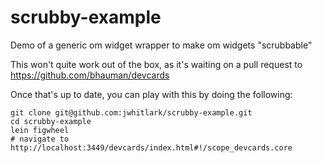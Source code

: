 scrubby-example
===============

Demo of a generic om widget wrapper to make om widgets "scrubbable"


This won't quite work out of the box, as it's waiting on a pull request to https://github.com/bhauman/devcards

Once that's up to date, you can play with this by doing the following:

    git clone git@github.com:jwhitlark/scrubby-example.git
    cd scrubby-example
    lein figwheel
    # navigate to http://localhost:3449/devcards/index.html#!/scope_devcards.core
